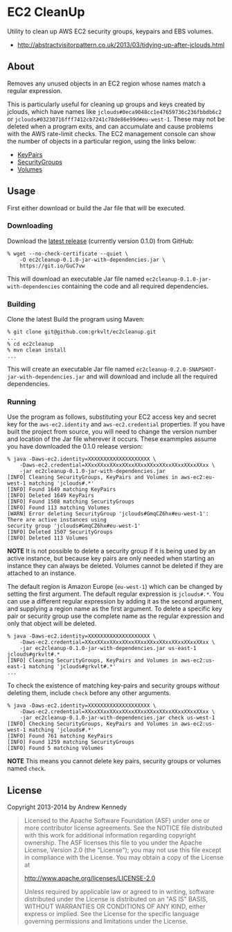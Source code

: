 EC2 CleanUp
===========

Utility to clean up AWS EC2 security groups, keypairs and EBS volumes.

- http://abstractvisitorpattern.co.uk/2013/03/tidying-up-after-jclouds.html

## About

Removes any unused objects in an EC2 region whose names match a regular expression.

This is particularly useful for cleaning up groups and keys created by jclouds, which have names like `jclouds#0eca9048cc1e47659736c236fbbdb6c2` or `jclouds#03230716fff7412cb7241c78de86e99d#eu-west-1`. These may not be deleted when a program exits, and can accumulate and cause problems with the AWS rate-limit checks. The EC2 management console can show the number of objects in a particular region, using the links below:

- [KeyPairs](https://console.aws.amazon.com/ec2/home?region=eu-west-1#s=KeyPairs)
- [SecurityGroups](https://console.aws.amazon.com/ec2/home?region=eu-west-1#s=SecurityGroups)
- [Volumes](https://console.aws.amazon.com/ec2/home?region=eu-west-1#s=Volumes)

## Usage

First either download or build the Jar file that will be executed.

### Downloading

Download the [latest release](http://github.com/grkvlt/ec2cleanup/releases/latest/) (currently version 0.1.0) from GitHub:

    % wget --no-check-certificate --quiet \
        -O ec2cleanup-0.1.0-jar-with-dependencies.jar \
        https://git.io/GuC7vw

This will download an executable Jar file named `ec2cleanup-0.1.0-jar-with-dependencies` containing the code and all required dependencies.

### Building

Clone the latest Build the program using Maven:

    % git clone git@github.com:grkvlt/ec2cleanup.git
    ...
    % cd ec2cleanup
    % mvn clean install
    ...

This will create an executable Jar file named `ec2cleanup-0.2.0-SNAPSHOT-jar-with-dependencies.jar` and will download and include all the required dependencies.

### Running

Use the program as follows, substituting your EC2 access key and secret key for the `aws-ec2.identity` and `aws-ec2.credential` properties. If you have built the project from source, you will need to change the version number and location of the Jar file wherever it occurs. These exammples assume you have downloaded the 0.1.0 release version:

    % java -Daws-ec2.identity=XXXXXXXXXXXXXXXXXXXX \
        -Daws-ec2.credential=XXxxXXxxXXxxXXxxXXxxXXxxXXxxXXxxXXxxXXxx \
        -jar ec2cleanup-0.1.0-jar-with-dependencies.jar
    [INFO] Cleaning SecurityGroups, KeyPairs and Volumes in aws-ec2:eu-west-1 matching 'jclouds#.*'
    [INFO] Found 1649 matching KeyPairs
    [INFO] Deleted 1649 KeyPairs
    [INFO] Found 1508 matching SecurityGroups
    [INFO] Found 113 matching Volumes
    [WARN] Error deleting SecurityGroup 'jclouds#GmqCZ6hx#eu-west-1': There are active instances using
    security group 'jclouds#GmqCZ6hx#eu-west-1'
    [INFO] Deleted 1507 SecurityGroups
    [INFO] Deleted 113 Volumes

**NOTE** It is not possible to delete a security group if it is being used by an active instance, but because key pairs are only needed when starting an instance they can always be deleted. Volumes cannot be deleted if they are attached to an instance.

The default region is Amazon Europe (`eu-west-1`) which can be changed by setting the first argument. The default regular expression is `jclouds#.*`. You can use a different regular expression by adding it as the second argument, and supplying a region name as the first argument. To delete a specific key pair or security group use the complete name as the regular expression and only that object will be deleted.

    % java -Daws-ec2.identity=XXXXXXXXXXXXXXXXXXXX \
        -Daws-ec2.credential=XXxxXXxxXXxxXXxxXXxxXXxxXXxxXXxxXXxxXXxx \
        -jar ec2cleanup-0.1.0-jar-with-dependencies.jar us-east-1 jclouds#grkvlt#.*
    [INFO] Cleaning SecurityGroups, KeyPairs and Volumes in aws-ec2:us-east-1 matching 'jclouds#grkvlt#.*'
    ...

To check the existence of matching key-pairs and security groups _without_ deleting them, include `check` before any other arguments.

    % java -Daws-ec2.identity=XXXXXXXXXXXXXXXXXXXX \
        -Daws-ec2.credential=XXxxXXxxXXxxXXxxXXxxXXxxXXxxXXxxXXxxXXxx \
        -jar ec2cleanup-0.1.0-jar-with-dependencies.jar check us-west-1
    [INFO] Checking SecurityGroups, KeyPairs and Volumes in aws-ec2:us-west-1 matching 'jclouds#.*'
    [INFO] Found 761 matching KeyPairs
    [INFO] Found 1259 matching SecurityGroups
    [INFO] Found 5 matching Volumes

**NOTE** This means you cannot delete key pairs, security groups or volumes named `check`.

## License

Copyright 2013-2014 by Andrew Kennedy

>  Licensed to the Apache Software Foundation (ASF) under one
> or more contributor license agreements.  See the NOTICE file
> distributed with this work for additional information
> regarding copyright ownership.  The ASF licenses this file
> to you under the Apache License, Version 2.0 (the
> "License"); you may not use this file except in compliance
> with the License.  You may obtain a copy of the License at
> 
>   http://www.apache.org/licenses/LICENSE-2.0
> 
> Unless required by applicable law or agreed to in writing,
> software distributed under the License is distributed on an
> "AS IS" BASIS, WITHOUT WARRANTIES OR CONDITIONS OF ANY
> KIND, either express or implied.  See the License for the
> specific language governing permissions and limitations
> under the License.

